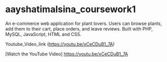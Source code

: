 # aayshatimalsina_coursework1
An e-commerce web application for plant lovers. Users can browse plants, add them to their cart, place orders, and leave reviews. Built with PHP, MySQL, JavaScript, HTML and CSS.


Youtube_Video_link (https://youtu.be/xCeCDuB1_7A)

[Watch the YouTube Video] https://youtu.be/xCeCDuB1_7A

